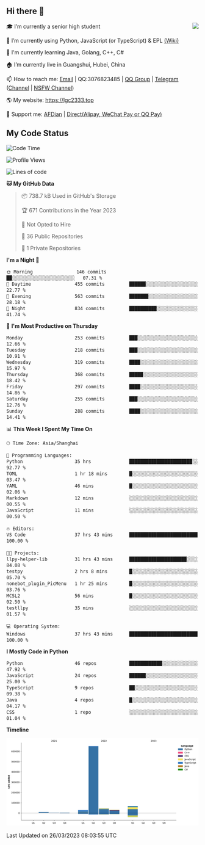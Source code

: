 ## Hi there 👋

<div width="50%">
<img align="right" src="https://readme.lgc2333.top/api?username=lgc2333&show_icons=true" />
</div>

🎓 I’m currently a senior high student

📝 I’m currently using Python, JavaScript (or TypeScript) & EPL [(Wiki)](https://en.wikipedia.org/wiki/Easy_Programming_Language)

📒 I'm currently learning Java, Golang, C++, C#

🏠 I’m currently live in Guangshui, Hubei, China

📫 How to reach me: [Email](mailto:lgc2333@126.com) | QQ:3076823485 | [QQ Group](https://jq.qq.com/?_wv=1027&k=ktwOHdU2) | [Telegram](https://t.me/@lgc2333) ([Channel](https://t.me/stu2333_pd) | [NSFW Channel](https://t.me/stu_collection))

🌎 My website: <https://lgc2333.top>

🤝 Support me: [AFDian](https://afdian.net/@lgc2333) | [Direct(Alipay, WeChat Pay or QQ Pay)](https://s2.loli.net/2022/02/03/MLqe53BjWOAhpcF.png)

## My Code Status

<!--START_SECTION:waka-->
![Code Time](http://img.shields.io/badge/Code%20Time-1%2C149%20hrs%2032%20mins-blue)

![Profile Views](http://img.shields.io/badge/Profile%20Views-15-blue)

![Lines of code](https://img.shields.io/badge/From%20Hello%20World%20I%27ve%20Written-831.4%20thousand%20lines%20of%20code-blue)

**🐱 My GitHub Data** 

> 📦 738.7 kB Used in GitHub's Storage 
 > 
> 🏆 671 Contributions in the Year 2023
 > 
> 🚫 Not Opted to Hire
 > 
> 📜 36 Public Repositories 
 > 
> 🔑 1 Private Repositories 
 > 
**I'm a Night 🦉** 

```text
🌞 Morning                146 commits         ██░░░░░░░░░░░░░░░░░░░░░░░   07.31 % 
🌆 Daytime                455 commits         ██████░░░░░░░░░░░░░░░░░░░   22.77 % 
🌃 Evening                563 commits         ███████░░░░░░░░░░░░░░░░░░   28.18 % 
🌙 Night                  834 commits         ██████████░░░░░░░░░░░░░░░   41.74 % 
```
📅 **I'm Most Productive on Thursday** 

```text
Monday                   253 commits         ███░░░░░░░░░░░░░░░░░░░░░░   12.66 % 
Tuesday                  218 commits         ███░░░░░░░░░░░░░░░░░░░░░░   10.91 % 
Wednesday                319 commits         ████░░░░░░░░░░░░░░░░░░░░░   15.97 % 
Thursday                 368 commits         █████░░░░░░░░░░░░░░░░░░░░   18.42 % 
Friday                   297 commits         ████░░░░░░░░░░░░░░░░░░░░░   14.86 % 
Saturday                 255 commits         ███░░░░░░░░░░░░░░░░░░░░░░   12.76 % 
Sunday                   288 commits         ████░░░░░░░░░░░░░░░░░░░░░   14.41 % 
```


📊 **This Week I Spent My Time On** 

```text
🕑︎ Time Zone: Asia/Shanghai

💬 Programming Languages: 
Python                   35 hrs              ███████████████████████░░   92.77 % 
TOML                     1 hr 18 mins        █░░░░░░░░░░░░░░░░░░░░░░░░   03.47 % 
YAML                     46 mins             █░░░░░░░░░░░░░░░░░░░░░░░░   02.06 % 
Markdown                 12 mins             ░░░░░░░░░░░░░░░░░░░░░░░░░   00.55 % 
JavaScript               11 mins             ░░░░░░░░░░░░░░░░░░░░░░░░░   00.50 % 

🔥 Editors: 
VS Code                  37 hrs 43 mins      █████████████████████████   100.00 % 

🐱‍💻 Projects: 
llpy-helper-lib          31 hrs 43 mins      █████████████████████░░░░   84.08 % 
testpy                   2 hrs 8 mins        █░░░░░░░░░░░░░░░░░░░░░░░░   05.70 % 
nonebot_plugin_PicMenu   1 hr 25 mins        █░░░░░░░░░░░░░░░░░░░░░░░░   03.76 % 
MCSL2                    56 mins             █░░░░░░░░░░░░░░░░░░░░░░░░   02.50 % 
testllpy                 35 mins             ░░░░░░░░░░░░░░░░░░░░░░░░░   01.57 % 

💻 Operating System: 
Windows                  37 hrs 43 mins      █████████████████████████   100.00 % 
```

**I Mostly Code in Python** 

```text
Python                   46 repos            ████████████░░░░░░░░░░░░░   47.92 % 
JavaScript               24 repos            ██████░░░░░░░░░░░░░░░░░░░   25.00 % 
TypeScript               9 repos             ██░░░░░░░░░░░░░░░░░░░░░░░   09.38 % 
Java                     4 repos             █░░░░░░░░░░░░░░░░░░░░░░░░   04.17 % 
CSS                      1 repo              ░░░░░░░░░░░░░░░░░░░░░░░░░   01.04 % 
```



**Timeline**

![Lines of Code chart](https://raw.githubusercontent.com/lgc2333/lgc2333/main/assets/bar_graph.png)


 Last Updated on 26/03/2023 08:03:55 UTC
<!--END_SECTION:waka-->
